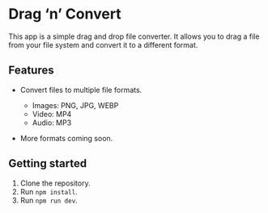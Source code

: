 # Drag ‘n’ Convert

This app is a simple drag and drop file converter. It allows you to drag a file from your file system and convert it to a different format.

## Features

- Convert files to multiple file formats.
  - Images: PNG, JPG, WEBP
  - Video: MP4
  - Audio: MP3

- More formats coming soon.

## Getting started

1. Clone the repository.
2. Run `npm install`.
3. Run `npm run dev`.
